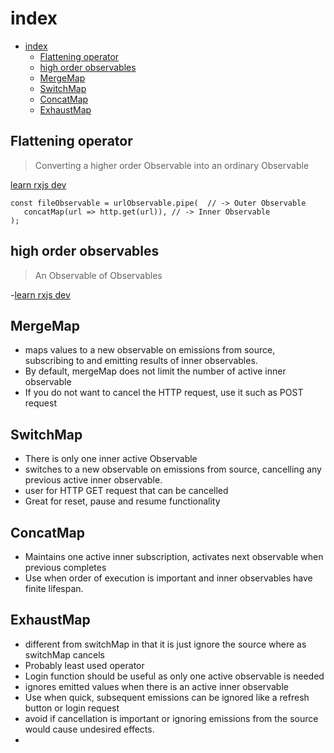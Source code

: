 # index



- [index](#index)
  - [Flattening operator](#flattening-operator)
  - [high order observables](#high-order-observables)
  - [MergeMap](#mergemap)
  - [SwitchMap](#switchmap)
  - [ConcatMap](#concatmap)
  - [ExhaustMap](#exhaustmap)

## Flattening operator

> Converting a higher order Observable into an ordinary Observable

[learn rxjs dev](https://rxjs.dev/guide/higher-order-observables)

```
const fileObservable = urlObservable.pipe(  // -> Outer Observable
   concatMap(url => http.get(url)), // -> Inner Observable
);

```

## high order observables

> An Observable of Observables

-[learn rxjs dev](https://rxjs.dev/guide/higher-order-observables)

## MergeMap

- maps values to a new observable on emissions from source, subscribing to and emitting results of inner observables.
- By default, mergeMap does not limit the number of active inner observable
- If you do not want to cancel the HTTP request, use it such as POST request

## SwitchMap

- There is only one inner active Observable
- switches to a new observable on emissions from source, cancelling any previous active inner observable.
- user for HTTP GET request that can be cancelled
- Great for reset, pause and resume functionality

## ConcatMap

- Maintains one active inner subscription, activates next observable when previous completes
- Use when order of execution is important and inner observables have finite lifespan.
  
## ExhaustMap
- different from switchMap in that it is just ignore the source where as switchMap cancels
- Probably least used operator
- Login function should be useful as only one active observable is needed
- ignores emitted values when there is an active inner observable
- Use when quick, subsequent emissions can be ignored like a refresh button or login request
- avoid if cancellation is important or ignoring emissions from the source would cause undesired effects. 
- 

